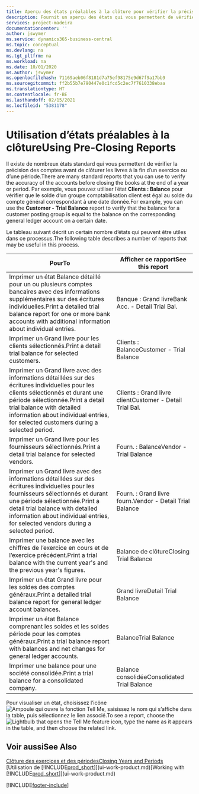 ```yaml
---
title: Aperçu des états préalables à la clôture pour vérifier la précision de compte | Microsoft Docs
description: Fournit un aperçu des états qui vous permettent de vérifier la précision des comptes avant de clôturer les livres à la fin d’un exercice ou d’une période.
services: project-madeira
documentationcenter: ''
author: jswymer
ms.service: dynamics365-business-central
ms.topic: conceptual
ms.devlang: na
ms.tgt_pltfrm: na
ms.workload: na
ms.date: 10/01/2020
ms.author: jswymer
ms.openlocfilehash: 71169aeb06f8181d7a75ef98175e9d67f9a17bb9
ms.sourcegitcommit: ff2b55b7e790447e0c1fcd5c2ec7f7610338ebaa
ms.translationtype: HT
ms.contentlocale: fr-BE
ms.lasthandoff: 02/15/2021
ms.locfileid: "5381178"
---
```

# <a name="using-pre-closing-reports"></a><span data-ttu-id="c7c42-103">Utilisation d’états préalables à la clôture</span><span class="sxs-lookup"><span data-stu-id="c7c42-103">Using Pre-Closing Reports</span></span>
<span data-ttu-id="c7c42-104">Il existe de nombreux états standard qui vous permettent de vérifier la précision des comptes avant de clôturer les livres à la fin d’un exercice ou d’une période.</span><span class="sxs-lookup"><span data-stu-id="c7c42-104">There are many standard reports that you can use to verify the accuracy of the accounts before closing the books at the end of a year or period.</span></span> <span data-ttu-id="c7c42-105">Par exemple, vous pouvez utiliser l’état **Clients : Balance** pour vérifier que le solde d’un groupe comptabilisation client est égal au solde du compte général correspondant à une date donnée.</span><span class="sxs-lookup"><span data-stu-id="c7c42-105">For example, you can use the **Customer - Trial Balance** report to verify that the balance for a customer posting group is equal to the balance on the corresponding general ledger account on a certain date.</span></span>

<span data-ttu-id="c7c42-106">Le tableau suivant décrit un certain nombre d’états qui peuvent être utiles dans ce processus.</span><span class="sxs-lookup"><span data-stu-id="c7c42-106">The following table describes a number of reports that may be useful in this process.</span></span>

| <span data-ttu-id="c7c42-107">Pour</span><span class="sxs-lookup"><span data-stu-id="c7c42-107">To</span></span> | <span data-ttu-id="c7c42-108">Afficher ce rapport</span><span class="sxs-lookup"><span data-stu-id="c7c42-108">See this report</span></span> |
| --- | --- |
| <span data-ttu-id="c7c42-109">Imprimer un état Balance détaillé pour un ou plusieurs comptes bancaires avec des informations supplémentaires sur des écritures individuelles.</span><span class="sxs-lookup"><span data-stu-id="c7c42-109">Print a detailed trial balance report for one or more bank accounts with additional information about individual entries.</span></span> |<span data-ttu-id="c7c42-110">Banque : Grand livre</span><span class="sxs-lookup"><span data-stu-id="c7c42-110">Bank Acc. - Detail Trial Bal.</span></span> |
| <span data-ttu-id="c7c42-111">Imprimer un Grand livre pour les clients sélectionnés.</span><span class="sxs-lookup"><span data-stu-id="c7c42-111">Print a detail trial balance for selected customers.</span></span> |<span data-ttu-id="c7c42-112">Clients : Balance</span><span class="sxs-lookup"><span data-stu-id="c7c42-112">Customer - Trial Balance</span></span> |
| <span data-ttu-id="c7c42-113">Imprimer un Grand livre avec des informations détaillées sur des écritures individuelles pour les clients sélectionnés et durant une période sélectionnée.</span><span class="sxs-lookup"><span data-stu-id="c7c42-113">Print a detail trial balance with detailed information about individual entries, for selected customers during a selected period.</span></span> |<span data-ttu-id="c7c42-114">Clients : Grand livre client</span><span class="sxs-lookup"><span data-stu-id="c7c42-114">Customer - Detail Trial Bal.</span></span> |
| <span data-ttu-id="c7c42-115">Imprimer un Grand livre pour les fournisseurs sélectionnés.</span><span class="sxs-lookup"><span data-stu-id="c7c42-115">Print a detail trial balance for selected vendors.</span></span> |<span data-ttu-id="c7c42-116">Fourn. : Balance</span><span class="sxs-lookup"><span data-stu-id="c7c42-116">Vendor - Trial Balance</span></span> |
| <span data-ttu-id="c7c42-117">Imprimer un Grand livre avec des informations détaillées sur des écritures individuelles pour les fournisseurs sélectionnés et durant une période sélectionnée.</span><span class="sxs-lookup"><span data-stu-id="c7c42-117">Print a detail trial balance with detailed information about individual entries, for selected vendors during a selected period.</span></span> |<span data-ttu-id="c7c42-118">Fourn. : Grand livre fourn.</span><span class="sxs-lookup"><span data-stu-id="c7c42-118">Vendor - Detail Trial Balance</span></span> |
| <span data-ttu-id="c7c42-119">Imprimer une balance avec les chiffres de l’exercice en cours et de l’exercice précédent.</span><span class="sxs-lookup"><span data-stu-id="c7c42-119">Print a trial balance with the current year's and the previous year's figures.</span></span> |<span data-ttu-id="c7c42-120">Balance de clôture</span><span class="sxs-lookup"><span data-stu-id="c7c42-120">Closing Trial Balance</span></span> |
| <span data-ttu-id="c7c42-121">Imprimer un état Grand livre pour les soldes des comptes généraux.</span><span class="sxs-lookup"><span data-stu-id="c7c42-121">Print a detailed trial balance report for general ledger account balances.</span></span> |<span data-ttu-id="c7c42-122">Grand livre</span><span class="sxs-lookup"><span data-stu-id="c7c42-122">Detail Trial Balance</span></span> |
| <span data-ttu-id="c7c42-123">Imprimer un état Balance comprenant les soldes et les soldes période pour les comptes généraux.</span><span class="sxs-lookup"><span data-stu-id="c7c42-123">Print a trial balance report with balances and net changes for general ledger accounts.</span></span> |<span data-ttu-id="c7c42-124">Balance</span><span class="sxs-lookup"><span data-stu-id="c7c42-124">Trial Balance</span></span> |
| <span data-ttu-id="c7c42-125">Imprimer une balance pour une société consolidée.</span><span class="sxs-lookup"><span data-stu-id="c7c42-125">Print a trial balance for a consolidated company.</span></span> |<span data-ttu-id="c7c42-126">Balance consolidée</span><span class="sxs-lookup"><span data-stu-id="c7c42-126">Consolidated Trial Balance</span></span> |

<span data-ttu-id="c7c42-127">Pour visualiser un état, choisissez l’icône ![Ampoule qui ouvre la fonction Tell Me](media/ui-search/search_small.png "Dites-moi ce que vous voulez faire"), saisissez le nom qui s’affiche dans la table, puis sélectionnez le lien associé.</span><span class="sxs-lookup"><span data-stu-id="c7c42-127">To see a report, choose the ![Lightbulb that opens the Tell Me feature](media/ui-search/search_small.png "Tell me what you want to do") icon, type the name as it appears in the table, and then choose the related link.</span></span>

## <a name="see-also"></a><span data-ttu-id="c7c42-128">Voir aussi</span><span class="sxs-lookup"><span data-stu-id="c7c42-128">See Also</span></span>
[<span data-ttu-id="c7c42-129">Clôture des exercices et des périodes</span><span class="sxs-lookup"><span data-stu-id="c7c42-129">Closing Years and Periods</span></span>](year-close-years-periods.md)  
<span data-ttu-id="c7c42-130">[Utilisation de [!INCLUDE[prod_short](includes/prod_short.md)]](ui-work-product.md)</span><span class="sxs-lookup"><span data-stu-id="c7c42-130">[Working with [!INCLUDE[prod_short](includes/prod_short.md)]](ui-work-product.md)</span></span>



[!INCLUDE[footer-include](includes/footer-banner.md)]